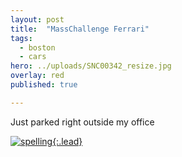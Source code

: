 ```yaml
---
layout: post
title:  "MassChallenge Ferrari"
tags:
  - boston
  - cars
hero: ../uploads/SNC00342_resize.jpg
overlay: red
published: true

---
```


Just parked right outside my office

[![spelling](../uploads/SNC00342_resize.jpg){:.lead}](../uploads/SNC00342.jpg)